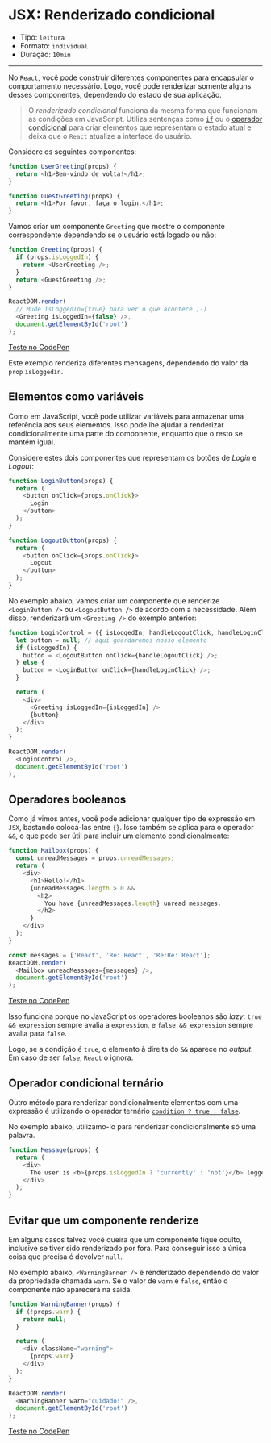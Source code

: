 # JSX: Renderizado condicional

* Tipo: `leitura`
* Formato: `individual`
* Duração: `10min`

***

No `React`, você pode construir diferentes componentes para encapsular o comportamento necessário. Logo, você pode renderizar somente alguns desses componentes, dependendo do estado de sua aplicação.

> O *renderizado condicional* funciona da mesma forma que funcionam as condições em JavaScript. Utiliza sentenças como [`if`](https://developer.mozilla.org/es/docs/Web/JavaScript/Referencia/Sentencias/if...else) ou o [operador condicional](https://developer.mozilla.org/es/docs/Web/JavaScript/Referencia/Operadores/Conditional_Operator) para criar elementos que representam o estado atual e deixa que o `React` atualize a interface do usuário.

Considere os seguintes componentes:

```js
function UserGreeting(props) {
  return <h1>Bem-vindo de volta!</h1>;
}

function GuestGreeting(props) {
  return <h1>Por favor, faça o login.</h1>;
}
```

Vamos criar um componente `Greeting` que mostre o componente correspondente dependendo se o usuário está logado ou não:

```js
function Greeting(props) {
  if (props.isLoggedIn) {
    return <UserGreeting />;
  }
  return <GuestGreeting />;
}

ReactDOM.render(
  // Mude isLoggedIn={true} para ver o que acontece ;-)
  <Greeting isLoggedIn={false} />,
  document.getElementById('root')
);
```

[Teste no CodePen](https://codepen.io/gaearon/pen/ZpVxNq?editors=0011)

Este exemplo renderiza diferentes mensagens, dependendo do valor da `prop` `isLoggedin`.

## Elementos como variáveis

Como em JavaScript, você pode utilizar variáveis para armazenar uma referência aos seus elementos. Isso pode lhe ajudar a renderizar condicionalmente uma parte do componente, enquanto que o resto se mantém igual.

Considere estes dois componentes que representam os botões de *Login* e *Logout*:

```js
function LoginButton(props) {
  return (
    <button onClick={props.onClick}>
      Login
    </button>
  );
}

function LogoutButton(props) {
  return (
    <button onClick={props.onClick}>
      Logout
    </button>
  );
}
```

No exemplo abaixo, vamos criar um componente que renderize `<LoginButton />` ou `<LogoutButton />` de acordo com a necessidade. Além disso, renderizará um `<Greeting />` do exemplo anterior:

```js
function LoginControl = ({ isLoggedIn, handleLogoutClick, handleLoginClick}) => {
  let button = null; // aqui guardaremos nosso elemento
  if (isLoggedIn) {
    button = <LogoutButton onClick={handleLogoutClick} />;
  } else {
    button = <LoginButton onClick={handleLoginClick} />;
  }

  return (
    <div>
      <Greeting isLoggedIn={isLoggedIn} />
      {button}
    </div>
  );
}

ReactDOM.render(
  <LoginControl />,
  document.getElementById('root')
);
```

## Operadores booleanos

Como já vimos antes, você pode adicionar qualquer tipo de expressão em `JSX`, bastando colocá-las entre `{}`. Isso também se aplica para o operador `&&`, o que pode ser útil para incluir um elemento condicionalmente:

```js
function Mailbox(props) {
  const unreadMessages = props.unreadMessages;
  return (
    <div>
      <h1>Hello!</h1>
      {unreadMessages.length > 0 &&
        <h2>
          You have {unreadMessages.length} unread messages.
        </h2>
      }
    </div>
  );
}

const messages = ['React', 'Re: React', 'Re:Re: React'];
ReactDOM.render(
  <Mailbox unreadMessages={messages} />,
  document.getElementById('root')
);
```

[Teste no CodePen](https://codepen.io/gaearon/pen/ozJddz?editors=0010)

Isso funciona porque no JavaScript os operadores booleanos são *lazy*: `true && expression` sempre avalia a `expression`, e `false && expression`
sempre avalia para `false`.

Logo, se a condição é `true`, o elemento à direita do `&&` aparece no _output_. Em caso de ser `false`, `React` o ignora.

## Operador condicional ternário

Outro método para renderizar condicionalmente elementos com uma expressão é utilizando o operador ternário [`condition ? true : false`](https://developer.mozilla.org/es/docs/Web/JavaScript/Referencia/Operadores/Conditional_Operator).

No exemplo abaixo, utilizamo-lo para renderizar condicionalmente só uma palavra.

```js
function Message(props) {
  return (
    <div>
      The user is <b>{props.isLoggedIn ? 'currently' : 'not'}</b> logged in.
    </div>
  );
}
```

## Evitar que um componente renderize

Em alguns casos talvez você queira que um componente fique oculto, inclusive se tiver sido renderizado por fora. Para conseguir isso a única coisa que precisa é devolver `null`.

No exemplo abaixo, `<WarningBanner />` é renderizado dependendo do valor da propriedade chamada `warn`. Se o valor de `warn` é `false`, então o componente não aparecerá na saída.

```js
function WarningBanner(props) {
  if (!props.warn) {
    return null;
  }

  return (
    <div className="warning">
      {props.warn}
    </div>
  );
}

ReactDOM.render(
  <WarningBanner warn="cuidado!" />,
  document.getElementById('root')
);
```

[Teste no CodePen](https://codepen.io/merunga/pen/QMVPbb?editors=0010)
